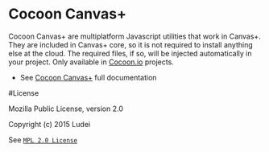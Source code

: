 Cocoon Canvas+
=====================

Cocoon Canvas+ are multiplatform Javascript utilities that work in Canvas+. They are included in Canvas+ core, so it is not required to install anything else at the cloud. The required files, if so, will be injected automatically in your project. Only available in [Cocoon.io](http://cocoon.io/) projects.

* See [Cocoon Canvas+](http://cocoonio.github.io/cocoon-canvasplus/dist/doc/js/index.html) full documentation

#License

Mozilla Public License, version 2.0

Copyright (c) 2015 Ludei 

See [`MPL 2.0 License`](LICENSE)
